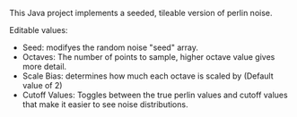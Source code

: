 This Java project implements a seeded, tileable version of perlin noise.

Editable values:
* Seed: modifyes the random noise "seed" array.
* Octaves: The number of points to sample, higher octave value gives more detail.
* Scale Bias: determines how much each octave is scaled by (Default value of 2)
* Cutoff Values: Toggles between the true perlin values and cutoff values that make it easier to see noise distributions.